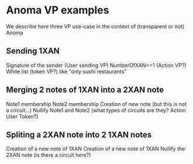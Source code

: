 # Anoma VP examples

We describe here three VP use-case in the context of (transparent or not) Anoma

## Sending 1XAN
Signature of the sender (User sending VP)
NumberOfXAN>=1 (Action VP?)
White list (token VP?) like "only sushi restaurants"

## Merging 2 notes of 1XAN into a 2XAN note
Note1 membership
Note2 membership
Creation of new note (but this is not a circuit...)
Nullify Note1 and Note2
(what types of circuits are they? Action User Token?)

## Spliting a 2XAN note into 2 1XAN notes
Creation of a new note of 1XAN
Creation of a new note of 1XAN
Nullify the 2XAN note
(is there a circuit here?)
